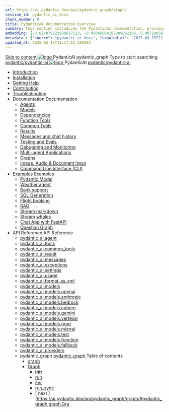 ```yaml
---
url: https://ai.pydantic.dev/api/pydantic_graph/graph/
session_id: pydantic_ai_docs
chunk_number: 0
title: PydanticAI Documentation Overview
summary: This section introduces the PydanticAI documentation, providing links to the repository, installation instructions, support resources, contributing guidelines, and troubleshooting information.
embedding: [-0.024079523980617523, -0.00046604187809862196, 0.0071905977092683315, -0.03198186308145523, 0.011833555996418, 0.02563604526221752, -0.03570687398314476, 0.013503157533705235, -0.006552024744451046, 0.018891118466854095, 0.01071605272591114, -0.07992805540561676, 0.0016163878608494997, -0.0407356359064579, 0.03139650449156761, -0.018372276797890663, -0.025569526478648186, 0.030545074492692947, 0.01979576237499714, 0.05042066052556038, 0.047680117189884186, -0.00014145472960080951, 0.01790665090084076, 0.029241321608424187, 0.006864659488201141, 0.007130731828510761, 0.014500928111374378, 0.04049617052078247, 0.006911222357302904, -0.023733628913760185, 0.012259270995855331, -0.017773615196347237, -0.05028762295842171, -0.004097510129213333, 0.02047424577176571, -0.005407914984971285, -0.014860125258564949, 0.006216108798980713, 2.010481239267392e-06, 0.03698401898145676, 0.013755926862359047, -0.036558303982019424, 0.04406153783202171, -0.0062759751453995705, -0.05241619795560837, -0.024398809298872948, 0.01335681788623333, 0.016669414937496185, 0.019609512761235237, 0.01592441461980343, -0.07774626463651657, 0.017773615196347237, -0.03453615680336952, 0.01693548820912838, -0.04283760488033295, 0.005530973430722952, -0.029480786994099617, 0.01654968410730362, -0.007968858815729618, -0.014101820066571236, 0.01847870647907257, 0.01698870211839676, -0.005873541347682476, 0.07551125437021255, -0.049861907958984375, 0.003196190809831023, -0.06087729334831238, 0.03456276282668114, -0.05715228244662285, -0.03419026359915733, 0.03368472680449486, 0.03144972026348114, -0.03328561782836914, -0.051458340138196945, -0.006049813702702522, -0.038154736161231995, 0.03009275160729885, 0.08328056335449219, -0.021086212247610092, -0.04887744039297104, 0.0213788915425539, 0.027618281543254852, -0.013230433687567711, -0.0062826271168887615, -0.012112931348383427, -0.0480792261660099, -0.025516312569379807, -0.016523076221346855, -0.0062926048412919044, -0.04446064308285713, -0.0006680903607048094, -0.008461091667413712, -0.02783113904297352, 0.010835785418748856, 0.09759523719549179, 0.03246079385280609, 0.026700332760810852, 0.027352210134267807, -0.028416497632861137, 0.003362485906109214, 0.01601753942668438, -0.04084206372499466, -0.05555585026741028, 0.02423916570842266, 0.03067811019718647, -0.0003806077875196934, 0.004579765722155571, -0.000393495662137866, -0.013090746477246284, 0.00015933143731672317, -0.11047312617301941, -0.01120163407176733, -0.011933332309126854, 0.036318838596343994, -0.06029193475842476, -0.01809290051460266, -0.00010221948468824849, 0.0018375603249296546, 0.01873147487640381, -0.03131668269634247, -0.02753845974802971, 0.0034256780054420233, 0.028682570904493332, 0.029534000903367996, 0.023161575198173523, 0.012252619490027428, -0.004273782949894667, -0.0370638407766819, -0.0513785183429718, -0.022083982825279236, 0.01950308308005333, -0.01799977570772171, 0.0013935525203123689, -0.029720250517129898, -0.014767000451683998, 0.0051119099371135235, -0.03405722603201866, -0.012618468143045902, -0.026447564363479614, 0.028815606608986855, 0.03421686962246895, -0.03943188115954399, -0.013170568272471428, 0.02607506327331066, -0.01572486013174057, 0.028815606608986855, -0.035972945392131805, 0.003811482572928071, -0.02820364013314247, 0.01388896256685257, 0.04980869218707085, 0.03424347564578056, -0.012611816637217999, -0.024997470900416374, -0.03506829962134361, 0.016709325835108757, 0.009951096028089523, 0.006871311459690332, 0.016656111925840378, -0.02937435731291771, -0.013483203016221523, 0.05212352052330971, -0.030172573402523994, -0.01088900025933981, -0.03270025923848152, -0.00897993240505457, -0.0691787376999855, -0.02685997635126114, -0.04179992526769638, -0.04456707462668419, -0.0019173818873241544, -0.038740094751119614, -0.022629430517554283, 0.015325752086937428, 0.02031460404396057, -0.015951020643115044, -0.057790856808423996, -0.015405572950839996, -0.0027155980933457613, -0.03014596737921238, -0.02897525019943714, 0.002190105849877, -0.043050460517406464, -0.019995316863059998, -0.009492121636867523, -0.012778111733496189, 0.027405424043536186, 0.02403961308300495, -0.023919880390167236, 0.04799940437078476, -0.0012837977847084403, 0.035972945392131805, 0.030119359493255615, 0.026021849364042282, 0.01033024862408638, -0.03751616179943085, 0.0717330351471901, -0.01519271545112133, 0.018691563978791237, 0.040815457701683044, -0.007064213510602713, 0.006791489664465189, 0.013456595130264759, 0.02289550192654133, -0.000364809762686491, -0.02913489192724228, 0.02825685404241085, -0.017786918208003044, -0.005620772484689951, -0.03618580102920532, 0.029587214812636375, -0.08030055463314056, 0.011939984746277332, -0.0005387959536164999, 0.0049955034628510475, 0.006379078142344952, -0.06556016206741333, 0.022616127505898476, 0.002717261202633381, 0.036744553595781326, -0.040043849498033524, 0.04203938692808151, 0.012837978079915047, 0.013030880130827427, 0.02961382269859314, -0.0033242381177842617, 0.040815457701683044, -0.05507691949605942, 0.02240326814353466, 0.0480792261660099, 0.021711481735110283, 0.0010260404087603092, 0.002115272916853428, -0.005610794760286808, 0.0047493865713477135, -0.05704585462808609, 0.011713823303580284, -0.021831214427947998, 0.021192641928792, -0.01780022121965885, -0.0040542734786868095, -0.025662651285529137, -0.010243775323033333, 0.0372500903904438, 0.029480786994099617, 0.015245930291712284, -0.01702861301600933, -0.030811145901679993, 0.009226049296557903, 0.05361352488398552, 0.03264704346656799, -0.010410070419311523, 0.0055742100812494755, -0.012053065001964569, 0.003091424936428666, -0.02709944173693657, -0.0045165736228227615, -0.015378965996205807, -0.0008805322577245533, 0.016656111925840378, 0.004227220080792904, 0.024106130003929138, -0.0038879781495779753, -0.02089996263384819, -0.027804533019661903, -0.007044258061796427, -0.026527386158704758, 0.015046375803649426, -0.06619873642921448, -0.05294834449887276, 0.029826680198311806, 0.030598288401961327, 0.05662013962864876, -0.026527386158704758, -0.04262474551796913, 0.008381270803511143, 0.016536379233002663, 0.04858476296067238, 0.024412112310528755, -0.020407728850841522, 0.014554142951965332, 0.03264704346656799, 0.05079315975308418, 0.021312372758984566, -0.001910730148665607, 0.028177032247185707, 0.004513247404247522, -0.012904495932161808, 0.004722779616713524, 0.0028935337904840708, 0.029454179108142853, 0.01765388250350952, 0.04541850462555885, -0.034083832055330276, 0.027378816157579422, -0.028868820518255234, 0.08179055899381638, 0.013050835579633713, 0.04446064308285713, -0.015206019394099712, 0.03427008539438248, -0.028123818337917328, -0.008693905547261238, 0.001834234339185059, -0.011268152855336666, 0.02462497167289257, -0.008986584842205048, -0.006482181139290333, 0.05066012218594551, -0.023201486095786095, -0.02942757122218609, 0.026008546352386475, -0.018518617376685143, -0.03959152474999428, -0.01483351830393076, 0.0071905977092683315, 0.0864202082157135, -0.027032922953367233, 0.01978245936334133, -0.018132811412215233, -0.059493716806173325, -0.062048010528087616, 0.05393281206488609, 0.03576008602976799, -0.05566227808594704, -0.009192789904773235, 0.01424815971404314, -0.005145168863236904, -0.01853192038834095, -0.013017576187849045, 0.026248009875416756, -0.032301150262355804, -0.019636118784546852, 0.045019395649433136, -0.004370233975350857, -0.015977628529071808, -0.010203864425420761, 0.028522927314043045, -0.018066294491291046, 0.040815457701683044, -0.04273117706179619, -0.0543053112924099, -0.030358824878931046, -0.026926495134830475, -0.04068242013454437, 0.021644962951540947, 0.014660571701824665, 0.04179992526769638, -0.023786844685673714, -0.0011981558054685593, -0.008713860996067524, -0.011747082695364952, 0.00033051142236217856, 0.041294388473033905, -0.016722630709409714, -0.007010999135673046, -0.003648513462394476, -0.01451423205435276, -0.012299181893467903, 0.034669190645217896, -0.04980869218707085, -0.02699301205575466, -0.008713860996067524, -0.0007641257252544165, -0.02612827904522419, 0.00169038912281394, -0.022190410643815994, -0.010423373430967331, 0.01992879807949066, -0.006003251299262047, 0.03557383641600609, 0.005434522405266762, -0.004303715657442808, -0.023786844685673714, -0.0062593454495072365, -0.05012797936797142, -0.029400965198874474, -0.006402359344065189, 0.01490003615617752, 0.042465101927518845, 0.012259270995855331, 0.0029151521157473326, 0.013476550579071045, 0.007024303078651428, 0.03751616179943085, 0.007855778560042381, -0.015272537246346474, 0.02515711449086666, -0.00897993240505457, 0.06119657680392265, 0.05550263449549675, -0.025383276864886284, -0.007603009697049856, 0.00012045997573295608, 0.018811296671628952, -0.004430100321769714, -0.010769267566502094, 0.018225938081741333, 0.06891267001628876, 0.023440949618816376, -0.019489780068397522, -0.0032194722443819046, -0.021897731348872185, 0.006808119360357523, -0.022749163210392, 0.023733628913760185, 0.08700557053089142, 0.03666473180055618, 0.009818059392273426, 0.010057524777948856, 0.021618356928229332, -0.01023047138005495, -0.007370196748524904, -0.04102831333875656, -0.026833368465304375, -0.05747156962752342, 0.011813600547611713, 0.010869044810533524, 0.006951133254915476, 0.04025670513510704, -0.023786844685673714, -0.07066874206066132, -0.05454477667808533, -0.017387811094522476, -0.08014091104269028, 0.048611368983983994, 0.0655069425702095, -0.03129007667303085, 0.007662876043468714, -0.042465101927518845, 0.027910960838198662, 0.03480222821235657, 0.02361389622092247, 0.005444500129669905, 0.04062920808792114, -0.016802452504634857, 0.006209457293152809, 0.018718170002102852, -0.0014168338384479284, 0.0040309918113052845, 0.007064213510602713, -0.039511702954769135, -0.012951058335602283, 0.02526354417204857, -0.016656111925840378, -0.02245648391544819, 0.009917836636304855, -0.0444074310362339, -0.013290300033986568, -0.04062920808792114, 0.015259233303368092, 0.017334595322608948, -0.017307989299297333, 0.006009903270751238, -0.04209260269999504, -0.03637205436825752, 0.05715228244662285, -0.008753770962357521, 0.054651204496622086, -0.008727164007723331, 0.03267364948987961, 0.01398208737373352, -0.04126777872443199, 0.04611029103398323, -0.022762466222047806, 0.0010526477126404643, 0.018651653081178665, -0.014500928111374378, -0.001440115156583488, 0.0070908209308981895, 0.04148063808679581, -0.028177032247185707, -0.004197286907583475, -0.028283461928367615, -0.0036219062749296427, -0.012339092791080475, 0.027644889429211617, 0.019237011671066284, -0.022509697824716568, -0.004819230642169714, 0.010563061572611332, -0.03014596737921238, 0.020727014169096947, 0.013928873464465141, 0.01640334352850914, 0.04485975205898285, -0.011461054906249046, -0.051511555910110474, 0.005733853206038475, 0.0020238107535988092, -0.03238097205758095, 0.00790899246931076, 0.05127209052443504, -0.015951020643115044, 0.008135153912007809, 0.018425490707159042, -0.07359553873538971, -0.010536454617977142, -0.013370121829211712, -0.02042103186249733, -0.01673593372106552, 0.011022035963833332, -0.004310367628931999, 0.02544979378581047, 0.011693867854773998, -0.046190112829208374, 0.022536305710673332, 0.0018009754130616784, -0.016230396926403046, 0.02956060878932476, -0.04222564026713371, -0.009532032534480095, 0.01901084929704666, 0.025383276864886284, 0.023667111992836, 0.03796848654747009, 0.002343097236007452, 0.022150499746203423, -0.004938962869346142, -0.013875658623874187, 0.017254773527383804, -0.04994172975420952, -0.012638423591852188, -0.01979576237499714, 0.005411240737885237, -0.012891191989183426, -0.010376811027526855, -0.03325900807976723, -0.01790665090084076, -0.020261388272047043, 0.009525380097329617, 0.0018791340989992023, 0.009944443590939045, 0.0034423074685037136, -0.05811014026403427, 0.016523076221346855, -0.0031080543994903564, 0.0012380665866658092, -0.035494014620780945, -0.01925031468272209, -0.009226049296557903, 0.017441025003790855, -0.029400965198874474, 0.004942289087921381, -0.010390114970505238, 0.004742734599858522, 0.007882385514676571, -0.02089996263384819, 0.0006256851484067738, 0.037383127957582474, 0.07737375795841217, 0.0013478213222697377, 0.0034988478291779757, -0.03783544898033142, 0.009212745353579521, 0.028123818337917328, -0.026287920773029327, -0.01882459968328476, 0.035839907824993134, 0.005248271860182285, -0.01030364166945219, -0.00977149698883295, 0.0307313259691, 0.015897806733846664, -0.010316944681107998, 0.06412336975336075, 0.03557383641600609, -0.02897525019943714, -0.04049617052078247, -0.023241396993398666, 0.018518617376685143, -0.01863834820687771, -0.0010252089705318213, -0.010084131732583046, -0.02060728333890438, 0.004137421026825905, -0.036797769367694855, -0.0067282975651323795, -0.022190410643815994, 0.005956688430160284, -0.039458490908145905, -0.02487774007022381, 0.020341210067272186, 0.008800334297120571, -0.040043849498033524, 0.0204609427601099, -0.020261388272047043, 0.01490003615617752, 0.01130141131579876, -0.005098605994135141, 0.01536566298455, -0.01781352609395981, -0.015605127438902855, -0.018811296671628952, -0.021205944940447807, -0.007410107180476189, 0.038340985774993896, -0.03722348436713219, -0.05848264321684837, 0.03714366257190704, 0.008966629393398762, -0.015591823495924473, -0.012877888977527618, 0.02554292045533657, -0.0006576969171874225, 0.01422155275940895, 0.00401768833398819, 0.0070841689594089985, -0.029241321608424187, -0.005617446731775999, -0.01536566298455, -0.008081939071416855, 0.0070841689594089985, -0.024944256991147995, -0.012079671956598759, 0.03823455795645714, -0.05433191731572151, 0.024305684491991997, 0.05164458975195885, -0.052283164113759995, 0.01572486013174057, 0.02332121692597866, 0.0030298957135528326, 0.0031645947601646185, -0.008308100514113903, -0.005131865385919809, -0.004609698895365, -0.04895726218819618, -0.023015234619379044, -0.009345781989395618, -0.03126347064971924, 0.01992879807949066, 0.032061684876680374, 0.030172573402523994, -0.008387922309339046, 0.006661779712885618, 0.002100306563079357, -0.030651504173874855, 0.017002005130052567, -0.01843879558146, 0.016948791220784187, 0.02854953333735466, -0.026593904942274094, -0.016123967245221138, 0.017720401287078857, -0.04089527949690819, -0.0020753622520715, 0.00115242472384125, 0.015844592824578285, -0.008208323270082474, -0.008108546957373619, 0.007543143350630999, 0.027937568724155426, -0.013676105067133904, 0.01144109945744276, -0.011780341155827045, -0.004603046923875809, -0.022363359108567238, -0.02579568885266781, 0.021205944940447807, -0.038713488727808, 0.023587290197610855, 0.028522927314043045, -0.030757931992411613, -0.038740094751119614, 0.017574060708284378, 0.04355600103735924, 0.03671794757246971, 0.008241582661867142, 0.025316758081316948, -0.005224990658462048, 0.033365439623594284, 0.051804233342409134, 0.02753845974802971, -0.020261388272047043, -0.0074633220210671425, 0.012964362278580666, -0.047972794622182846, -0.018159419298171997, 0.031369898468256, -0.021086212247610092, -0.006305908318608999, -0.0807262659072876, 0.0548640638589859, 0.0855155661702156, -0.018252544105052948, 0.011873466894030571, 0.022709252312779427, 0.009425603784620762, 0.029640428721904755, 0.009678372181952, -0.008068636059761047, 0.01563173532485962, -0.011747082695364952, 0.000634415599051863, -0.005401263013482094, -0.01117502711713314, 0.05220334231853485, -0.016323521733283997, -0.10951526463031769, -0.019423261284828186, 0.0029517370276153088, -0.0008763748919591308, -0.007636268623173237, -0.010589668527245522, 0.004130769055336714, -0.004207264631986618, 0.001930685481056571, 0.022815680131316185, -0.03959152474999428, -0.02394648641347885, 0.02607506327331066, -0.033791154623031616, 0.011407840065658092, -0.014979857951402664, 0.0033142603933811188, 0.012432217597961426, 0.00984466727823019, -0.003991081379354, -0.02753845974802971, -0.03285990282893181, 0.012006502598524094, -0.017108434811234474, -0.007157338783144951, -0.004566462244838476, -0.029587214812636375, -0.013396728783845901, 0.025236936286091805, -0.008248234167695045, -0.01229253038764, 0.0035853213630616665, -0.001602252828888595, 0.009518728591501713, -0.004001059103757143, 0.013755926862359047, -0.006758230738341808, -0.03581330180168152, 0.02181790955364704, -0.030358824878931046, -0.000836048333439976, -0.015512002632021904, -0.001277145929634571, -0.010835785418748856, -0.024984167888760567, -0.02612827904522419, -0.04446064308285713, 0.001124154543504119, 0.03309936821460724, -0.009731586091220379, -0.005008806940168142, -0.00385804520919919, 0.010190560482442379, -0.009305871091783047, -0.02341434359550476, 0.008740467950701714, 0.0011283118510618806, -0.009545335546135902, -0.0041540502570569515, -0.03179561346769333, -0.012778111733496189, -0.014660571701824665, -0.015658341348171234, -0.039990633726119995, 0.043050460517406464, 0.012152842245995998, -0.030066145583987236, 0.01814611628651619, -0.008707208558917046, -0.02278907410800457, -0.00914622750133276, -0.008155109360814095, -0.00039141697925515473, 0.010137346573174, 0.015033072791993618, 0.017680490389466286, -0.023401038721203804, 0.02289550192654133, -0.04166688770055771, 0.019183797761797905, -0.011068598367273808, -0.005540951155126095, -0.0031163692474365234, 0.0008115198579616845, -0.00503208814188838, 0.00950542464852333, 0.00428376067429781, 0.01713504269719124, -0.028283461928367615, -0.036212410777807236, -0.024638274684548378, -0.04895726218819618, -0.018797991797327995, 0.014381195418536663, -0.0068447040393948555, 0.008594128303229809, -0.04190635308623314, 0.013662801124155521, -0.09152879565954208, 0.006315886043012142, 0.005933407228440046, -0.002035451354458928, 0.06135622039437294, -0.035254549235105515, 0.02220371551811695, 0.008241582661867142, 0.013955480419099331, -0.037569377571344376, -0.003934540785849094, -0.0069843921810388565, -0.03831437975168228, -0.015019768849015236, 0.03166257590055466, -0.01925031468272209, 0.05507691949605942, -0.014873429201543331, 0.03506829962134361, 0.0028453082777559757, -0.019609512761235237, 0.02172478474676609, 0.0065054623410105705, 0.04121456667780876, -0.017574060708284378, -0.0059300814755260944, 0.001209796522744, 0.018279151991009712, 0.029746858403086662, 0.03799509257078171, -0.020939871668815613, -0.03666473180055618, -0.018598439171910286, 0.03190204128623009, -0.016243699938058853, 0.04682868719100952, 0.00699104368686676, 0.03517472743988037, 0.015272537246346474, 0.006093050818890333, 0.018664956092834473, -0.024944256991147995, 0.008268189616501331, 0.014713785611093044, 0.02399970218539238, 0.008234931156039238, -0.024265773594379425, -0.007756001316010952, -0.00856086891144514, 0.006212783046066761, 0.004094183910638094, 0.03961813077330589, 0.002850297139957547, 0.005594165530055761, 0.04499278962612152, 0.042358674108982086, -0.04249171167612076, 0.0021950947120785713, 0.004566462244838476, 0.010576365515589714, 0.004879096522927284, 0.010922258719801903, 0.0013004272477701306, -0.006904570385813713, -0.016802452504634857, -0.0057870675809681416, -0.03429669141769409, -0.0055476026609539986, -0.015525305643677711, -0.007157338783144951, -0.001565667917020619, 0.024984167888760567, -0.008787030354142189, -0.02099308744072914, 0.0015773085178807378, 0.02607506327331066, -0.010117391124367714, -0.018026383593678474, 0.0059034740552306175, -0.0356004424393177, 0.02095317654311657, -0.018265848979353905, -0.017720401287078857, 0.037037234753370285, -0.009851318784058094, -0.0034622629173099995, -0.007736045867204666, -0.02207067981362343, 0.007882385514676571, -0.010270382277667522, -0.009398995898663998, -0.009804756380617619, 0.0013486528769135475, 0.012073020450770855, -0.02051415666937828, 0.0008289808174595237, -0.0038946301210671663, 0.008820289745926857, 0.027884352952241898, 0.000671832007355988, 0.030225787311792374, 0.028230248019099236, 0.009019843302667141, 0.02467818558216095, -0.03818134218454361, 0.036026161164045334, 0.0003132582933176309, -0.028363283723592758, -0.022656038403511047, 0.020154960453510284, -0.003332552732899785, 0.021458713337779045, -0.006452247966080904, -0.024664882570505142, -0.03139650449156761, -0.018691563978791237, 0.05539620667695999, -0.0068513560108840466, -0.056194424629211426, -0.006465551443397999, 0.012831325642764568, -0.017347900196909904, -0.0027205869555473328, 0.03642526641488075, -0.004326997324824333, -0.011354626156389713, -0.006438944488763809, 0.0027155980933457613, -0.01877138577401638, 0.013809140771627426, 0.015285841189324856, 0.013150612823665142, -0.04368903487920761, 0.04145402833819389, -0.003552062204107642, -0.012106279842555523, 0.04132099449634552, -0.02515711449086666, 0.010529802180826664, 0.011234893463551998, 0.013529765419661999, -0.011308063752949238, 0.00989788118749857, -0.02332121692597866, -0.053400665521621704, 0.004263805225491524, 0.003994407132267952, -0.016097361221909523, 0.008221627213060856, -0.020394423976540565, 0.022296840324997902, -0.020434334874153137, 0.0036252320278435946, 0.03565365821123123, 0.002456177957355976, 0.009418951347470284, -0.007170642726123333, -0.03450954705476761, -0.012418914586305618, 0.0055808620527386665, -0.024452023208141327, 0.028576141223311424, 0.010310293175280094, -0.034429725259542465, -0.01823924109339714, 0.002554291859269142, -0.0238533616065979, -0.0073236338794231415, -0.01814611628651619, -0.0005978306871838868, -0.006199479568749666, 0.03722348436713219, 0.021977553144097328, 0.05026101693511009, 0.03421686962246895, 0.09637130796909332, 0.04893065616488457, 0.013350166380405426, -0.0493563711643219, 0.02729899436235428, -0.016895577311515808, -0.005205035209655762, 0.018225938081741333, 0.01867825910449028, 0.03988420590758324, 0.005075324792414904, 0.007157338783144951, -0.002121924888342619, -0.02651408314704895, 0.030704718083143234, 0.03772902116179466, 0.0015931065427139401, -0.014314677566289902, 0.04283760488033295, 0.0011773689184337854, 0.008866852149367332, 0.023933183401823044, 0.0035553881898522377, 0.008993236348032951, 0.010809178464114666, 0.014700482599437237, 0.031024005264043808, 0.004124117083847523, -0.027565067633986473, 0.028123818337917328, 0.018425490707159042, -0.005045391619205475, -0.020500853657722473, 0.008288145065307617, 0.03977777436375618, 0.002883556066080928, -0.0003562871424946934, 0.0021368914749473333, 0.01631021872162819, -0.024159343913197517, 0.022509697824716568, -0.008208323270082474, -0.01456744596362114, 0.012665030546486378, -0.0028552860021591187, -0.029720250517129898, -0.038340985774993896, -0.008693905547261238, 0.02086005173623562, -0.00542121846228838, 0.007749349344521761, -0.0014143394073471427, 0.015392269939184189, 0.010190560482442379, 0.011507617309689522, -0.02075362205505371, 0.02564934827387333, -0.04408814385533333, -0.020846746861934662, 0.03456276282668114, -0.0022117241751402617, 0.045365288853645325, 0.009991006925702095, 0.02399970218539238, -0.0004968064604327083, -0.018066294491291046, 0.007163990754634142, -0.005896822549402714, -0.012425566092133522, 0.005604143254458904, 0.01847870647907257, 0.021950947120785713, 0.037037234753370285, 0.0012231001164764166, -0.03493526577949524, -0.010702749714255333, 0.024664882570505142, 0.007376848254352808, -0.008860200643539429, 0.001613893429748714, -0.020913265645503998, 0.02985328808426857, -0.0008414529729634523, -0.009778148494660854, 0.008214975707232952, 0.01480691134929657, 0.04177331551909447, 0.008261538110673428, -0.0014259800082072616, -0.009492121636867523, -0.013995391316711903, 0.007157338783144951, -0.0032311128452420235, 0.02350746840238571, 0.03126347064971924, -0.03493526577949524, 0.033897582441568375, -0.010310293175280094, -0.0019373373361304402, -0.04015027731657028, -0.025609437376260757, -0.02647417224943638, -0.019822370260953903, 0.005258249584585428, -0.021658267825841904, -0.03568026423454285, 0.0007695303647778928, -0.013782533816993237, 0.0019356743432581425, 0.003658491186797619, -0.016044145449995995, -0.020926568657159805, -0.04198617488145828, -0.023041842505335808, 0.0056906165555119514, 0.024664882570505142, 0.015645038336515427, -0.009392344392836094, -0.011647305451333523, -0.002604180481284857, 0.007423411123454571, 0.004752712324261665, 0.003016592236235738, 0.0027022946160286665, -0.029241321608424187, 0.0254098828881979, 0.02003522776067257, 0.004712801892310381, 0.011720474809408188, 0.019183797761797905, 0.001872482243925333, 0.0008855211199261248, -0.06784837692975998, 0.034615978598594666, 0.027937568724155426, -0.02666042186319828, -0.01849200949072838, 0.004563136026263237, 0.022868895903229713, 0.00682474859058857, 0.024172648787498474, -0.04198617488145828, -0.0195429939776659, -0.03536098077893257, 0.006778186187148094, 0.0054411739110946655, 0.02031460404396057, 0.014061909168958664, -0.0032444163225591183, 0.013968784362077713, -0.025170419365167618, 0.0059201037511229515, 0.007183946203440428, 0.010642883367836475, -0.02298862673342228, -0.0031379875726997852, 0.028655963018536568, -0.019356744363904, 0.02574247308075428, -0.04499278962612152, 0.005946711171418428, -0.05752478167414665, -0.007988814264535904, -0.0053347451612353325, -0.036079373210668564, 0.001930685481056571, -0.009864622727036476, -0.011015384458005428, -0.008760423399508, 0.005231642164289951, -0.01629691570997238, 0.011434447951614857, -0.012857933528721333, -0.011288108304142952, 0.0020504179410636425, 0.08695235848426819, -0.00885354820638895, -0.03376454859972, 0.032008472830057144, 0.0018857858376577497, 0.018358973786234856, -0.007044258061796427, 0.023294610902667046, -0.0033275638706982136, -0.03392418846487999, -0.02221701852977276, 0.020500853657722473, 0.017600668594241142, -0.01543218083679676, 0.008234931156039238, -0.020687103271484375, 0.008767074905335903, -0.0034256780054420233, 0.020301299169659615, -0.0025875510182231665, 0.021751392632722855, 0.049276549369096756, -0.02796417474746704, -0.009571943432092667, 0.018611742183566093, -0.00754979532212019, 0.03144972026348114, -0.021711481735110283, 0.017161648720502853, 0.020793532952666283, 0.00827484205365181, -0.0544915609061718, -0.016576290130615234, -8.418686775257811e-05, -0.02525024116039276, 0.02168487384915352, 0.004769342020153999, -0.012478780932724476, -0.011873466894030571, 0.017241470515727997, 0.03983099013566971, 0.007596357725560665, 0.0007562267128378153, -0.008933370001614094, 0.01229253038764, 0.023840058594942093, 0.04810583218932152, -0.01873147487640381, 0.005703920032829046, -0.00572054972872138, -0.013702712021768093, 0.02418595179915428, -0.002966703614220023, -0.022562911733984947, -0.010030917823314667, -0.013449943624436855, -0.009452210739254951, 0.059972647577524185, 0.03796848654747009, 0.02390657551586628, -0.03807491436600685, 0.02095317654311657, 0.009252656251192093, 0.025143811479210854, -0.011866814456880093, -0.06646480411291122, 0.0023198160342872143, -0.007483277004212141, 0.005750482901930809, 0.024372203275561333, -0.020793532952666283, 0.015551912598311901, 0.0028785672038793564, 0.011560832150280476, 0.01267833448946476, 0.016669414937496185, -0.016656111925840378, 0.013097397983074188, 0.02405291609466076, 0.034615978598594666, -0.003505499567836523, -0.025755777955055237, -0.034376513212919235, 0.03115704096853733, -0.0321149006485939, -0.02743203192949295, 0.025103900581598282, 0.0020188218913972378, -0.0201815664768219, 0.006003251299262047, 0.020780229941010475, 0.015591823495924473, -0.012372351251542568, 0.03799509257078171, 0.012857933528721333, 0.0052116867154836655, -0.007649572100490332, 0.017254773527383804, -0.01785343699157238, 0.029454179108142853, 0.019130581989884377, 0.019383350387215614, -0.02990650199353695, 0.009139575995504856, 0.008321404457092285, 0.011753734201192856, -0.004273782949894667, -0.010875696316361427, -0.02036781795322895, 0.014860125258564949, 0.026673726737499237, 0.02328130602836609, 0.005397937260568142, -0.007609661668539047, -0.0078092156909406185, 0.008161760866641998, -0.02942757122218609, 0.005155146587640047, -0.039458490908145905, -0.021179337054491043, 0.01849200949072838, -0.036850981414318085, -0.013077442534267902, -0.02086005173623562, 0.027272388339042664, 0.024598363786935806, 0.02631452865898609, -0.014101820066571236, -0.020593978464603424, 0.004174005705863237, -0.012099627405405045, 0.013549720868468285, 0.007642920594662428, -0.008055332116782665, -0.011095205321907997, 0.01052315067499876, 0.016243699938058853, -0.007137383334338665, -0.04198617488145828, 0.014288070611655712, -0.01265172753483057, 0.028868820518255234, 0.004945614840835333, -0.027325602248311043, 0.004779319744557142, -0.006951133254915476, 0.02612827904522419, -0.0026158210821449757, -0.011687216348946095, 0.01712173782289028, -0.01858513429760933, 0.002890208037570119, -0.008361315354704857, 0.034429725259542465, 0.012405610643327236, -0.07301017642021179, 0.016722630709409714, -0.012744852341711521, -0.010396766476333141, -0.010130694136023521, -0.0030498511623591185, 0.0013128994032740593, -0.014141730964183807, -0.015219323337078094, 0.018797991797327995, 0.026460867375135422, 0.004443403799086809, 0.001583960372954607, 0.023108359426259995, 0.010270382277667522, 0.0070908209308981895, -0.01427476666867733, 0.008547565899789333, 0.023653807118535042, 0.02501077577471733, -0.010310293175280094, -0.0042704567313194275, -0.01674923673272133, 0.007968858815729618, 0.0007462490466423333, -0.022230321541428566, -0.012551950290799141, 0.009398995898663998, -0.0183456689119339, -0.001776031102053821, -0.0015523643232882023, -0.02942757122218609, -0.010988776572048664, 0.0022416573483496904, -0.040043849498033524, -0.005740505177527666, -0.013197175227105618, 0.016523076221346855, 0.0038048308342695236, -0.0025193700566887856, 0.0425715334713459, -0.005600817035883665, -0.006778186187148094, 0.025476401671767235, 0.018664956092834473, -0.01611066423356533, 0.01746763288974762, 0.007543143350630999, -0.0023846710100769997, -0.02932114340364933, 0.019609512761235237, -0.0032128202728927135, 0.017068523913621902, -0.006774860434234142, -0.010157302021980286, -0.01398208737373352, -0.0026374394074082375, 0.00617952411994338, 0.005501040257513523, 0.014461017213761806, 0.0003814392548520118, -0.005052043590694666, 0.017015310004353523, 0.026061760261654854, -0.023015234619379044, -0.005404589232057333, -0.004363582003861666, 0.0011782004730775952, -0.02380014769732952, 0.015698252245783806, -8.647342474432662e-05, 0.00921939779073, -0.000336331722792238, -0.021804606541991234, 0.015551912598311901, 0.03144972026348114, -0.008547565899789333, -0.0001474829186918214, -0.03296633064746857, -0.00712407985702157, -0.025822294875979424, -0.020261388272047043, -0.0007632942870259285, 0.02897525019943714, -0.004290412180125713, -0.011194982565939426, 0.020633889362215996, -0.01629691570997238, 0.0010094109456986189, -0.02080683596432209, -0.018372276797890663, 0.011773689649999142, -0.006937829311937094, -0.03568026423454285, 0.017600668594241142, 0.0006593598518520594, 0.014820214360952377, -0.017254773527383804, -0.03203507885336876, -0.0064888326451182365, -0.010463284328579903, 0.019848976284265518, 0.004483314696699381, -0.0024811220355331898, 0.015751466155052185, -0.03562705218791962, 0.024279076606035233, -0.0019572926685214043, -0.006804793607443571, 0.006119657773524523, 0.02196425013244152, -0.02748524583876133, -0.0016222081612795591, -0.061675507575273514, 0.0013320232974365354, 0.021418802440166473, 0.012771460227668285, -0.014048606157302856, 0.013243737630546093, -0.001516610849648714, 0.0011349637061357498, 0.018119508400559425, -0.01649646833539009, 0.012751504778862, -0.02695310115814209, 0.006661779712885618, -0.002264938550069928, -0.01605745032429695, -0.005434522405266762, 0.010050872340798378, 0.02897525019943714, 0.0030116033740341663, 0.000605313980486244, -0.0014924980932846665, -0.008873503655195236, 0.06673087924718857, 0.012299181893467903, 0.03235436603426933, -0.024132737889885902, 0.022709252312779427, 0.01144109945744276, -0.00011318457109155133, 0.01456744596362114, 0.004659587051719427, -0.002803734503686428, -0.01090895477682352, -0.01664280891418457, 0.04060259833931923, 0.00928591564297676, -0.011973243206739426, 0.030837753787636757, 0.006169546395540237, 0.013928873464465141, -0.018132811412215233, 0.020008619874715805, 0.00017887110880110413, -0.012046413496136665, 0.009106316603720188, -0.01978245936334133, 0.029241321608424187, 0.03421686962246895, -0.0021568466909229755, 0.01303753163665533, -0.01176038570702076, 0.021259158849716187, 0.023095056414604187, -0.010370159521698952, 0.017454328015446663, 0.005511017981916666, 0.023294610902667046, 0.015591823495924473, -0.04419457167387009, -0.002978344215080142, 0.008840245194733143, 0.010277033783495426, 0.0078025637194514275, 0.011334670707583427, 0.02796417474746704, -0.011155071668326855, 0.012877888977527618, -0.0007657887181267142, 0.002344760112464428, 0.00693117780610919, 0.021738089621067047, 0.008514306508004665, -0.03450954705476761, 0.006289278622716665, 0.004712801892310381, -0.02772471122443676, -0.015698252245783806, 0.007336937356740236, 0.017693793401122093, -0.004742734599858522, -0.004825882147997618, 0.005777089856564999, 0.004958918318152428, 0.004307041876018047, 0.0192636176943779, -0.004699497949331999, 0.012551950290799141, 0.014061909168958664, -0.031050611287355423, 0.010449981316924095, -0.026394350454211235, 0.021738089621067047, -0.01717495359480381, -0.015857895836234093, -0.007656224071979523, 0.015884503722190857, -0.01592441461980343, 0.004682868719100952, 0.01120163407176733, -0.03259383141994476, -0.0034256780054420233, -0.008301449008286, 0.02825685404241085, -0.003658491186797619, 0.033418651670217514, -0.021325677633285522, -0.02497086487710476, -0.021738089621067047, -0.025330061092972755, 0.005823652725666761, 0.008913414552807808, -0.03693080320954323, 0.019582904875278473, -0.017387811094522476, 0.013017576187849045, 0.006212783046066761, 0.017454328015446663, 0.00022886355873197317, 0.014554142951965332, 0.013190523721277714, -0.02264273352921009]
metadata : {"source": "pydantic_ai_docs", "crawled_at": "2025-03-15T11:17:52.169284", "url_path": "/api/pydantic_graph/graph/", "chunk_size": 5000}
updated_dt: 2025-03-15T11:17:52.169284
---
```

[ Skip to content ](https://ai.pydantic.dev/api/pydantic_graph/graph/#pydantic_graph)
[ ![logo](https://ai.pydantic.dev/img/logo-white.svg) ](https://ai.pydantic.dev/ "PydanticAI")
PydanticAI 
pydantic_graph 
Type to start searching
[ pydantic/pydantic-ai  ](https://github.com/pydantic/pydantic-ai "Go to repository")
[ ![logo](https://ai.pydantic.dev/img/logo-white.svg) ](https://ai.pydantic.dev/ "PydanticAI") PydanticAI 
[ pydantic/pydantic-ai  ](https://github.com/pydantic/pydantic-ai "Go to repository")
  * [ Introduction  ](https://ai.pydantic.dev/)
  * [ Installation  ](https://ai.pydantic.dev/install/)
  * [ Getting Help  ](https://ai.pydantic.dev/help/)
  * [ Contributing  ](https://ai.pydantic.dev/contributing/)
  * [ Troubleshooting  ](https://ai.pydantic.dev/troubleshooting/)
  * Documentation  Documentation 
    * [ Agents  ](https://ai.pydantic.dev/agents/)
    * [ Models  ](https://ai.pydantic.dev/models/)
    * [ Dependencies  ](https://ai.pydantic.dev/dependencies/)
    * [ Function Tools  ](https://ai.pydantic.dev/tools/)
    * [ Common Tools  ](https://ai.pydantic.dev/common_tools/)
    * [ Results  ](https://ai.pydantic.dev/results/)
    * [ Messages and chat history  ](https://ai.pydantic.dev/message-history/)
    * [ Testing and Evals  ](https://ai.pydantic.dev/testing-evals/)
    * [ Debugging and Monitoring  ](https://ai.pydantic.dev/logfire/)
    * [ Multi-agent Applications  ](https://ai.pydantic.dev/multi-agent-applications/)
    * [ Graphs  ](https://ai.pydantic.dev/graph/)
    * [ Image, Audio & Document Input  ](https://ai.pydantic.dev/input/)
    * [ Command Line Interface (CLI)  ](https://ai.pydantic.dev/cli/)
  * [ Examples  ](https://ai.pydantic.dev/examples/)
Examples 
    * [ Pydantic Model  ](https://ai.pydantic.dev/examples/pydantic-model/)
    * [ Weather agent  ](https://ai.pydantic.dev/examples/weather-agent/)
    * [ Bank support  ](https://ai.pydantic.dev/examples/bank-support/)
    * [ SQL Generation  ](https://ai.pydantic.dev/examples/sql-gen/)
    * [ Flight booking  ](https://ai.pydantic.dev/examples/flight-booking/)
    * [ RAG  ](https://ai.pydantic.dev/examples/rag/)
    * [ Stream markdown  ](https://ai.pydantic.dev/examples/stream-markdown/)
    * [ Stream whales  ](https://ai.pydantic.dev/examples/stream-whales/)
    * [ Chat App with FastAPI  ](https://ai.pydantic.dev/examples/chat-app/)
    * [ Question Graph  ](https://ai.pydantic.dev/examples/question-graph/)
  * API Reference  API Reference 
    * [ pydantic_ai.agent  ](https://ai.pydantic.dev/api/agent/)
    * [ pydantic_ai.tools  ](https://ai.pydantic.dev/api/tools/)
    * [ pydantic_ai.common_tools  ](https://ai.pydantic.dev/api/common_tools/)
    * [ pydantic_ai.result  ](https://ai.pydantic.dev/api/result/)
    * [ pydantic_ai.messages  ](https://ai.pydantic.dev/api/messages/)
    * [ pydantic_ai.exceptions  ](https://ai.pydantic.dev/api/exceptions/)
    * [ pydantic_ai.settings  ](https://ai.pydantic.dev/api/settings/)
    * [ pydantic_ai.usage  ](https://ai.pydantic.dev/api/usage/)
    * [ pydantic_ai.format_as_xml  ](https://ai.pydantic.dev/api/format_as_xml/)
    * [ pydantic_ai.models  ](https://ai.pydantic.dev/api/models/base/)
    * [ pydantic_ai.models.openai  ](https://ai.pydantic.dev/api/models/openai/)
    * [ pydantic_ai.models.anthropic  ](https://ai.pydantic.dev/api/models/anthropic/)
    * [ pydantic_ai.models.bedrock  ](https://ai.pydantic.dev/api/models/bedrock/)
    * [ pydantic_ai.models.cohere  ](https://ai.pydantic.dev/api/models/cohere/)
    * [ pydantic_ai.models.gemini  ](https://ai.pydantic.dev/api/models/gemini/)
    * [ pydantic_ai.models.vertexai  ](https://ai.pydantic.dev/api/models/vertexai/)
    * [ pydantic_ai.models.groq  ](https://ai.pydantic.dev/api/models/groq/)
    * [ pydantic_ai.models.mistral  ](https://ai.pydantic.dev/api/models/mistral/)
    * [ pydantic_ai.models.test  ](https://ai.pydantic.dev/api/models/test/)
    * [ pydantic_ai.models.function  ](https://ai.pydantic.dev/api/models/function/)
    * [ pydantic_ai.models.fallback  ](https://ai.pydantic.dev/api/models/fallback/)
    * [ pydantic_ai.providers  ](https://ai.pydantic.dev/api/providers/)
    * pydantic_graph  [ pydantic_graph  ](https://ai.pydantic.dev/api/pydantic_graph/graph/) Table of contents 
      * [ graph  ](https://ai.pydantic.dev/api/pydantic_graph/graph/#pydantic_graph.graph)
      * [ Graph  ](https://ai.pydantic.dev/api/pydantic_graph/graph/#pydantic_graph.graph.Graph)
        * [ __init__  ](https://ai.pydantic.dev/api/pydantic_graph/graph/#pydantic_graph.graph.Graph.__init__)
        * [ run  ](https://ai.pydantic.dev/api/pydantic_graph/graph/#pydantic_graph.graph.Graph.run)
        * [ iter  ](https://ai.pydantic.dev/api/pydantic_graph/graph/#pydantic_graph.graph.Graph.iter)
        * [ run_sync  ](https://ai.pydantic.dev/api/pydantic_graph/graph/#pydantic_graph.graph.Graph.run_sync)
        * [ next  ](https://ai.pydantic.dev/api/pydantic_graph/graph/#pydantic_graph.graph.Gra